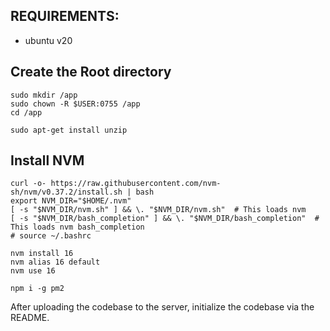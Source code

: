 ## REQUIREMENTS:
 - ubuntu v20

## Create the Root directory
```
sudo mkdir /app
sudo chown -R $USER:0755 /app
cd /app

sudo apt-get install unzip
```

## Install NVM

```
curl -o- https://raw.githubusercontent.com/nvm-sh/nvm/v0.37.2/install.sh | bash
export NVM_DIR="$HOME/.nvm"
[ -s "$NVM_DIR/nvm.sh" ] && \. "$NVM_DIR/nvm.sh"  # This loads nvm
[ -s "$NVM_DIR/bash_completion" ] && \. "$NVM_DIR/bash_completion"  # This loads nvm bash_completion
# source ~/.bashrc

nvm install 16
nvm alias 16 default
nvm use 16

npm i -g pm2
```

After uploading the codebase to the server, initialize the codebase via the README.
